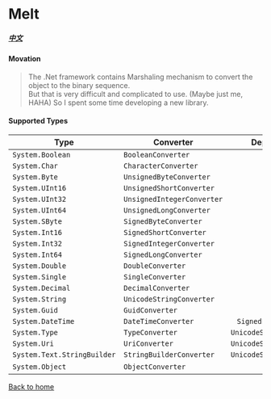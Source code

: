 # Melt
##### [中文](./readme-zh-tw.md)

#### Movation
> The .Net framework contains Marshaling mechanism to convert the object to the binary sequence.  
> But that is very difficult and complicated to use. (Maybe just me, HAHA)
> So I spent some time developing a new library.

#### Supported Types

| Type | Converter | Dependency
| --- | --- | :---: |
| ```System.Boolean``` | ```BooleanConverter``` |
| ```System.Char``` | ```CharacterConverter``` |
| ```System.Byte``` | ```UnsignedByteConverter``` |
| ```System.UInt16``` | ```UnsignedShortConverter``` |
| ```System.UInt32``` | ```UnsignedIntegerConverter``` |
| ```System.UInt64``` | ```UnsignedLongConverter``` |
| ```System.SByte``` | ```SignedByteConverter``` |
| ```System.Int16``` | ```SignedShortConverter``` |
| ```System.Int32``` | ```SignedIntegerConverter``` |
| ```System.Int64``` | ```SignedLongConverter``` |
| ```System.Double``` | ```DoubleConverter``` |
| ```System.Single``` | ```SingleConverter``` |
| ```System.Decimal``` | ```DecimalConverter``` |
| ```System.String``` | ```UnicodeStringConverter``` |
| ```System.Guid``` | ```GuidConverter``` |
| ```System.DateTime``` | ```DateTimeConverter``` | ```SignedLongConverter```
| ```System.Type``` | ```TypeConverter``` | ```UnicodeStringConverter```
| ```System.Uri``` | ```UriConverter``` | ```UnicodeStringConverter```
| ```System.Text.StringBuilder``` | ```StringBuilderConverter``` | ```UnicodeStringConverter```
| ```System.Object``` | ```ObjectConverter``` | *

[Back to home](../../../)